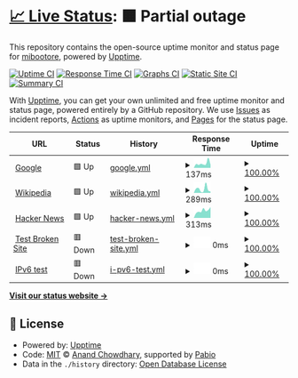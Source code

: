 # [📈 Live Status](https://mibootore.github.io/myuptime): <!--live status--> **🟧 Partial outage**

This repository contains the open-source uptime monitor and status page for [mibootore](https://mibootore.github.io/myuptime), powered by [Upptime](https://github.com/upptime/upptime).

[![Uptime CI](https://github.com/mibootore/myuptime/workflows/Uptime%20CI/badge.svg)](https://github.com/mibootore/myuptime/actions?query=workflow%3A%22Uptime+CI%22)
[![Response Time CI](https://github.com/mibootore/myuptime/workflows/Response%20Time%20CI/badge.svg)](https://github.com/mibootore/myuptime/actions?query=workflow%3A%22Response+Time+CI%22)
[![Graphs CI](https://github.com/mibootore/myuptime/workflows/Graphs%20CI/badge.svg)](https://github.com/mibootore/myuptime/actions?query=workflow%3A%22Graphs+CI%22)
[![Static Site CI](https://github.com/mibootore/myuptime/workflows/Static%20Site%20CI/badge.svg)](https://github.com/mibootore/myuptime/actions?query=workflow%3A%22Static+Site+CI%22)
[![Summary CI](https://github.com/mibootore/myuptime/workflows/Summary%20CI/badge.svg)](https://github.com/mibootore/myuptime/actions?query=workflow%3A%22Summary+CI%22)

With [Upptime](https://upptime.js.org), you can get your own unlimited and free uptime monitor and status page, powered entirely by a GitHub repository. We use [Issues](https://github.com/mibootore/myuptime/issues) as incident reports, [Actions](https://github.com/mibootore/myuptime/actions) as uptime monitors, and [Pages](https://mibootore.github.io/myuptime) for the status page.

<!--start: status pages-->
<!-- This summary is generated by Upptime (https://github.com/upptime/upptime) -->
<!-- Do not edit this manually, your changes will be overwritten -->
<!-- prettier-ignore -->
| URL | Status | History | Response Time | Uptime |
| --- | ------ | ------- | ------------- | ------ |
| <img alt="" src="https://icons.duckduckgo.com/ip3/www.google.com.ico" height="13"> [Google](https://www.google.com) | 🟩 Up | [google.yml](https://github.com/mibootore/myuptime/commits/HEAD/history/google.yml) | <details><summary><img alt="Response time graph" src="./graphs/google/response-time-week.png" height="20"> 137ms</summary><br><a href="https://mibootore.github.io/myuptime/history/google"><img alt="Response time 115" src="https://img.shields.io/endpoint?url=https%3A%2F%2Fraw.githubusercontent.com%2Fmibootore%2Fmyuptime%2FHEAD%2Fapi%2Fgoogle%2Fresponse-time.json"></a><br><a href="https://mibootore.github.io/myuptime/history/google"><img alt="24-hour response time 264" src="https://img.shields.io/endpoint?url=https%3A%2F%2Fraw.githubusercontent.com%2Fmibootore%2Fmyuptime%2FHEAD%2Fapi%2Fgoogle%2Fresponse-time-day.json"></a><br><a href="https://mibootore.github.io/myuptime/history/google"><img alt="7-day response time 137" src="https://img.shields.io/endpoint?url=https%3A%2F%2Fraw.githubusercontent.com%2Fmibootore%2Fmyuptime%2FHEAD%2Fapi%2Fgoogle%2Fresponse-time-week.json"></a><br><a href="https://mibootore.github.io/myuptime/history/google"><img alt="30-day response time 109" src="https://img.shields.io/endpoint?url=https%3A%2F%2Fraw.githubusercontent.com%2Fmibootore%2Fmyuptime%2FHEAD%2Fapi%2Fgoogle%2Fresponse-time-month.json"></a><br><a href="https://mibootore.github.io/myuptime/history/google"><img alt="1-year response time 115" src="https://img.shields.io/endpoint?url=https%3A%2F%2Fraw.githubusercontent.com%2Fmibootore%2Fmyuptime%2FHEAD%2Fapi%2Fgoogle%2Fresponse-time-year.json"></a></details> | <details><summary><a href="https://mibootore.github.io/myuptime/history/google">100.00%</a></summary><a href="https://mibootore.github.io/myuptime/history/google"><img alt="All-time uptime 100.00%" src="https://img.shields.io/endpoint?url=https%3A%2F%2Fraw.githubusercontent.com%2Fmibootore%2Fmyuptime%2FHEAD%2Fapi%2Fgoogle%2Fuptime.json"></a><br><a href="https://mibootore.github.io/myuptime/history/google"><img alt="24-hour uptime 100.00%" src="https://img.shields.io/endpoint?url=https%3A%2F%2Fraw.githubusercontent.com%2Fmibootore%2Fmyuptime%2FHEAD%2Fapi%2Fgoogle%2Fuptime-day.json"></a><br><a href="https://mibootore.github.io/myuptime/history/google"><img alt="7-day uptime 100.00%" src="https://img.shields.io/endpoint?url=https%3A%2F%2Fraw.githubusercontent.com%2Fmibootore%2Fmyuptime%2FHEAD%2Fapi%2Fgoogle%2Fuptime-week.json"></a><br><a href="https://mibootore.github.io/myuptime/history/google"><img alt="30-day uptime 100.00%" src="https://img.shields.io/endpoint?url=https%3A%2F%2Fraw.githubusercontent.com%2Fmibootore%2Fmyuptime%2FHEAD%2Fapi%2Fgoogle%2Fuptime-month.json"></a><br><a href="https://mibootore.github.io/myuptime/history/google"><img alt="1-year uptime 99.98%" src="https://img.shields.io/endpoint?url=https%3A%2F%2Fraw.githubusercontent.com%2Fmibootore%2Fmyuptime%2FHEAD%2Fapi%2Fgoogle%2Fuptime-year.json"></a></details>
| <img alt="" src="https://icons.duckduckgo.com/ip3/en.wikipedia.org.ico" height="13"> [Wikipedia](https://en.wikipedia.org) | 🟩 Up | [wikipedia.yml](https://github.com/mibootore/myuptime/commits/HEAD/history/wikipedia.yml) | <details><summary><img alt="Response time graph" src="./graphs/wikipedia/response-time-week.png" height="20"> 289ms</summary><br><a href="https://mibootore.github.io/myuptime/history/wikipedia"><img alt="Response time 185" src="https://img.shields.io/endpoint?url=https%3A%2F%2Fraw.githubusercontent.com%2Fmibootore%2Fmyuptime%2FHEAD%2Fapi%2Fwikipedia%2Fresponse-time.json"></a><br><a href="https://mibootore.github.io/myuptime/history/wikipedia"><img alt="24-hour response time 384" src="https://img.shields.io/endpoint?url=https%3A%2F%2Fraw.githubusercontent.com%2Fmibootore%2Fmyuptime%2FHEAD%2Fapi%2Fwikipedia%2Fresponse-time-day.json"></a><br><a href="https://mibootore.github.io/myuptime/history/wikipedia"><img alt="7-day response time 289" src="https://img.shields.io/endpoint?url=https%3A%2F%2Fraw.githubusercontent.com%2Fmibootore%2Fmyuptime%2FHEAD%2Fapi%2Fwikipedia%2Fresponse-time-week.json"></a><br><a href="https://mibootore.github.io/myuptime/history/wikipedia"><img alt="30-day response time 204" src="https://img.shields.io/endpoint?url=https%3A%2F%2Fraw.githubusercontent.com%2Fmibootore%2Fmyuptime%2FHEAD%2Fapi%2Fwikipedia%2Fresponse-time-month.json"></a><br><a href="https://mibootore.github.io/myuptime/history/wikipedia"><img alt="1-year response time 185" src="https://img.shields.io/endpoint?url=https%3A%2F%2Fraw.githubusercontent.com%2Fmibootore%2Fmyuptime%2FHEAD%2Fapi%2Fwikipedia%2Fresponse-time-year.json"></a></details> | <details><summary><a href="https://mibootore.github.io/myuptime/history/wikipedia">100.00%</a></summary><a href="https://mibootore.github.io/myuptime/history/wikipedia"><img alt="All-time uptime 100.00%" src="https://img.shields.io/endpoint?url=https%3A%2F%2Fraw.githubusercontent.com%2Fmibootore%2Fmyuptime%2FHEAD%2Fapi%2Fwikipedia%2Fuptime.json"></a><br><a href="https://mibootore.github.io/myuptime/history/wikipedia"><img alt="24-hour uptime 100.00%" src="https://img.shields.io/endpoint?url=https%3A%2F%2Fraw.githubusercontent.com%2Fmibootore%2Fmyuptime%2FHEAD%2Fapi%2Fwikipedia%2Fuptime-day.json"></a><br><a href="https://mibootore.github.io/myuptime/history/wikipedia"><img alt="7-day uptime 100.00%" src="https://img.shields.io/endpoint?url=https%3A%2F%2Fraw.githubusercontent.com%2Fmibootore%2Fmyuptime%2FHEAD%2Fapi%2Fwikipedia%2Fuptime-week.json"></a><br><a href="https://mibootore.github.io/myuptime/history/wikipedia"><img alt="30-day uptime 100.00%" src="https://img.shields.io/endpoint?url=https%3A%2F%2Fraw.githubusercontent.com%2Fmibootore%2Fmyuptime%2FHEAD%2Fapi%2Fwikipedia%2Fuptime-month.json"></a><br><a href="https://mibootore.github.io/myuptime/history/wikipedia"><img alt="1-year uptime 100.00%" src="https://img.shields.io/endpoint?url=https%3A%2F%2Fraw.githubusercontent.com%2Fmibootore%2Fmyuptime%2FHEAD%2Fapi%2Fwikipedia%2Fuptime-year.json"></a></details>
| <img alt="" src="https://icons.duckduckgo.com/ip3/news.ycombinator.com.ico" height="13"> [Hacker News](https://news.ycombinator.com) | 🟩 Up | [hacker-news.yml](https://github.com/mibootore/myuptime/commits/HEAD/history/hacker-news.yml) | <details><summary><img alt="Response time graph" src="./graphs/hacker-news/response-time-week.png" height="20"> 313ms</summary><br><a href="https://mibootore.github.io/myuptime/history/hacker-news"><img alt="Response time 310" src="https://img.shields.io/endpoint?url=https%3A%2F%2Fraw.githubusercontent.com%2Fmibootore%2Fmyuptime%2FHEAD%2Fapi%2Fhacker-news%2Fresponse-time.json"></a><br><a href="https://mibootore.github.io/myuptime/history/hacker-news"><img alt="24-hour response time 117" src="https://img.shields.io/endpoint?url=https%3A%2F%2Fraw.githubusercontent.com%2Fmibootore%2Fmyuptime%2FHEAD%2Fapi%2Fhacker-news%2Fresponse-time-day.json"></a><br><a href="https://mibootore.github.io/myuptime/history/hacker-news"><img alt="7-day response time 313" src="https://img.shields.io/endpoint?url=https%3A%2F%2Fraw.githubusercontent.com%2Fmibootore%2Fmyuptime%2FHEAD%2Fapi%2Fhacker-news%2Fresponse-time-week.json"></a><br><a href="https://mibootore.github.io/myuptime/history/hacker-news"><img alt="30-day response time 321" src="https://img.shields.io/endpoint?url=https%3A%2F%2Fraw.githubusercontent.com%2Fmibootore%2Fmyuptime%2FHEAD%2Fapi%2Fhacker-news%2Fresponse-time-month.json"></a><br><a href="https://mibootore.github.io/myuptime/history/hacker-news"><img alt="1-year response time 310" src="https://img.shields.io/endpoint?url=https%3A%2F%2Fraw.githubusercontent.com%2Fmibootore%2Fmyuptime%2FHEAD%2Fapi%2Fhacker-news%2Fresponse-time-year.json"></a></details> | <details><summary><a href="https://mibootore.github.io/myuptime/history/hacker-news">100.00%</a></summary><a href="https://mibootore.github.io/myuptime/history/hacker-news"><img alt="All-time uptime 100.00%" src="https://img.shields.io/endpoint?url=https%3A%2F%2Fraw.githubusercontent.com%2Fmibootore%2Fmyuptime%2FHEAD%2Fapi%2Fhacker-news%2Fuptime.json"></a><br><a href="https://mibootore.github.io/myuptime/history/hacker-news"><img alt="24-hour uptime 100.00%" src="https://img.shields.io/endpoint?url=https%3A%2F%2Fraw.githubusercontent.com%2Fmibootore%2Fmyuptime%2FHEAD%2Fapi%2Fhacker-news%2Fuptime-day.json"></a><br><a href="https://mibootore.github.io/myuptime/history/hacker-news"><img alt="7-day uptime 100.00%" src="https://img.shields.io/endpoint?url=https%3A%2F%2Fraw.githubusercontent.com%2Fmibootore%2Fmyuptime%2FHEAD%2Fapi%2Fhacker-news%2Fuptime-week.json"></a><br><a href="https://mibootore.github.io/myuptime/history/hacker-news"><img alt="30-day uptime 99.94%" src="https://img.shields.io/endpoint?url=https%3A%2F%2Fraw.githubusercontent.com%2Fmibootore%2Fmyuptime%2FHEAD%2Fapi%2Fhacker-news%2Fuptime-month.json"></a><br><a href="https://mibootore.github.io/myuptime/history/hacker-news"><img alt="1-year uptime 99.98%" src="https://img.shields.io/endpoint?url=https%3A%2F%2Fraw.githubusercontent.com%2Fmibootore%2Fmyuptime%2FHEAD%2Fapi%2Fhacker-news%2Fuptime-year.json"></a></details>
| <img alt="" src="https://icons.duckduckgo.com/ip3/thissitedoesnotexist.koj.co.ico" height="13"> [Test Broken Site](https://thissitedoesnotexist.koj.co) | 🟥 Down | [test-broken-site.yml](https://github.com/mibootore/myuptime/commits/HEAD/history/test-broken-site.yml) | <details><summary><img alt="Response time graph" src="./graphs/test-broken-site/response-time-week.png" height="20"> 0ms</summary><br><a href="https://mibootore.github.io/myuptime/history/test-broken-site"><img alt="Response time 0" src="https://img.shields.io/endpoint?url=https%3A%2F%2Fraw.githubusercontent.com%2Fmibootore%2Fmyuptime%2FHEAD%2Fapi%2Ftest-broken-site%2Fresponse-time.json"></a><br><a href="https://mibootore.github.io/myuptime/history/test-broken-site"><img alt="24-hour response time 0" src="https://img.shields.io/endpoint?url=https%3A%2F%2Fraw.githubusercontent.com%2Fmibootore%2Fmyuptime%2FHEAD%2Fapi%2Ftest-broken-site%2Fresponse-time-day.json"></a><br><a href="https://mibootore.github.io/myuptime/history/test-broken-site"><img alt="7-day response time 0" src="https://img.shields.io/endpoint?url=https%3A%2F%2Fraw.githubusercontent.com%2Fmibootore%2Fmyuptime%2FHEAD%2Fapi%2Ftest-broken-site%2Fresponse-time-week.json"></a><br><a href="https://mibootore.github.io/myuptime/history/test-broken-site"><img alt="30-day response time 0" src="https://img.shields.io/endpoint?url=https%3A%2F%2Fraw.githubusercontent.com%2Fmibootore%2Fmyuptime%2FHEAD%2Fapi%2Ftest-broken-site%2Fresponse-time-month.json"></a><br><a href="https://mibootore.github.io/myuptime/history/test-broken-site"><img alt="1-year response time 0" src="https://img.shields.io/endpoint?url=https%3A%2F%2Fraw.githubusercontent.com%2Fmibootore%2Fmyuptime%2FHEAD%2Fapi%2Ftest-broken-site%2Fresponse-time-year.json"></a></details> | <details><summary><a href="https://mibootore.github.io/myuptime/history/test-broken-site">100.00%</a></summary><a href="https://mibootore.github.io/myuptime/history/test-broken-site"><img alt="All-time uptime 100.00%" src="https://img.shields.io/endpoint?url=https%3A%2F%2Fraw.githubusercontent.com%2Fmibootore%2Fmyuptime%2FHEAD%2Fapi%2Ftest-broken-site%2Fuptime.json"></a><br><a href="https://mibootore.github.io/myuptime/history/test-broken-site"><img alt="24-hour uptime 100.00%" src="https://img.shields.io/endpoint?url=https%3A%2F%2Fraw.githubusercontent.com%2Fmibootore%2Fmyuptime%2FHEAD%2Fapi%2Ftest-broken-site%2Fuptime-day.json"></a><br><a href="https://mibootore.github.io/myuptime/history/test-broken-site"><img alt="7-day uptime 100.00%" src="https://img.shields.io/endpoint?url=https%3A%2F%2Fraw.githubusercontent.com%2Fmibootore%2Fmyuptime%2FHEAD%2Fapi%2Ftest-broken-site%2Fuptime-week.json"></a><br><a href="https://mibootore.github.io/myuptime/history/test-broken-site"><img alt="30-day uptime 100.00%" src="https://img.shields.io/endpoint?url=https%3A%2F%2Fraw.githubusercontent.com%2Fmibootore%2Fmyuptime%2FHEAD%2Fapi%2Ftest-broken-site%2Fuptime-month.json"></a><br><a href="https://mibootore.github.io/myuptime/history/test-broken-site"><img alt="1-year uptime 100.00%" src="https://img.shields.io/endpoint?url=https%3A%2F%2Fraw.githubusercontent.com%2Fmibootore%2Fmyuptime%2FHEAD%2Fapi%2Ftest-broken-site%2Fuptime-year.json"></a></details>
| <img alt="" src="https://icons.duckduckgo.com/ip3/null.ico" height="13"> [IPv6 test](forwardemail.net) | 🟥 Down | [i-pv6-test.yml](https://github.com/mibootore/myuptime/commits/HEAD/history/i-pv6-test.yml) | <details><summary><img alt="Response time graph" src="./graphs/i-pv6-test/response-time-week.png" height="20"> 0ms</summary><br><a href="https://mibootore.github.io/myuptime/history/i-pv6-test"><img alt="Response time 0" src="https://img.shields.io/endpoint?url=https%3A%2F%2Fraw.githubusercontent.com%2Fmibootore%2Fmyuptime%2FHEAD%2Fapi%2Fi-pv6-test%2Fresponse-time.json"></a><br><a href="https://mibootore.github.io/myuptime/history/i-pv6-test"><img alt="24-hour response time 0" src="https://img.shields.io/endpoint?url=https%3A%2F%2Fraw.githubusercontent.com%2Fmibootore%2Fmyuptime%2FHEAD%2Fapi%2Fi-pv6-test%2Fresponse-time-day.json"></a><br><a href="https://mibootore.github.io/myuptime/history/i-pv6-test"><img alt="7-day response time 0" src="https://img.shields.io/endpoint?url=https%3A%2F%2Fraw.githubusercontent.com%2Fmibootore%2Fmyuptime%2FHEAD%2Fapi%2Fi-pv6-test%2Fresponse-time-week.json"></a><br><a href="https://mibootore.github.io/myuptime/history/i-pv6-test"><img alt="30-day response time 0" src="https://img.shields.io/endpoint?url=https%3A%2F%2Fraw.githubusercontent.com%2Fmibootore%2Fmyuptime%2FHEAD%2Fapi%2Fi-pv6-test%2Fresponse-time-month.json"></a><br><a href="https://mibootore.github.io/myuptime/history/i-pv6-test"><img alt="1-year response time 0" src="https://img.shields.io/endpoint?url=https%3A%2F%2Fraw.githubusercontent.com%2Fmibootore%2Fmyuptime%2FHEAD%2Fapi%2Fi-pv6-test%2Fresponse-time-year.json"></a></details> | <details><summary><a href="https://mibootore.github.io/myuptime/history/i-pv6-test">100.00%</a></summary><a href="https://mibootore.github.io/myuptime/history/i-pv6-test"><img alt="All-time uptime 100.00%" src="https://img.shields.io/endpoint?url=https%3A%2F%2Fraw.githubusercontent.com%2Fmibootore%2Fmyuptime%2FHEAD%2Fapi%2Fi-pv6-test%2Fuptime.json"></a><br><a href="https://mibootore.github.io/myuptime/history/i-pv6-test"><img alt="24-hour uptime 100.00%" src="https://img.shields.io/endpoint?url=https%3A%2F%2Fraw.githubusercontent.com%2Fmibootore%2Fmyuptime%2FHEAD%2Fapi%2Fi-pv6-test%2Fuptime-day.json"></a><br><a href="https://mibootore.github.io/myuptime/history/i-pv6-test"><img alt="7-day uptime 100.00%" src="https://img.shields.io/endpoint?url=https%3A%2F%2Fraw.githubusercontent.com%2Fmibootore%2Fmyuptime%2FHEAD%2Fapi%2Fi-pv6-test%2Fuptime-week.json"></a><br><a href="https://mibootore.github.io/myuptime/history/i-pv6-test"><img alt="30-day uptime 100.00%" src="https://img.shields.io/endpoint?url=https%3A%2F%2Fraw.githubusercontent.com%2Fmibootore%2Fmyuptime%2FHEAD%2Fapi%2Fi-pv6-test%2Fuptime-month.json"></a><br><a href="https://mibootore.github.io/myuptime/history/i-pv6-test"><img alt="1-year uptime 100.00%" src="https://img.shields.io/endpoint?url=https%3A%2F%2Fraw.githubusercontent.com%2Fmibootore%2Fmyuptime%2FHEAD%2Fapi%2Fi-pv6-test%2Fuptime-year.json"></a></details>

<!--end: status pages-->

[**Visit our status website →**](https://mibootore.github.io/myuptime)

## 📄 License

- Powered by: [Upptime](https://github.com/upptime/upptime)
- Code: [MIT](./LICENSE) © [Anand Chowdhary](https://anandchowdhary.com), supported by [Pabio](https://pabio.com)
- Data in the `./history` directory: [Open Database License](https://opendatacommons.org/licenses/odbl/1-0/)
